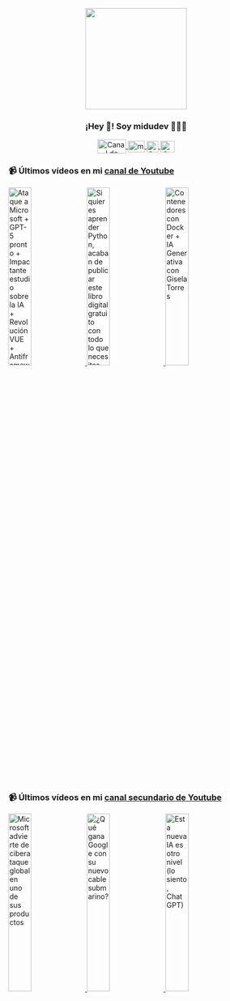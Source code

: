 <p align="center" width="300">
   <img align="center" width="200" src="https://user-images.githubusercontent.com/1561955/106762302-fda9de00-6635-11eb-99be-3ef744e60c0e.png" />
   <h3 align="center">¡Hey 👋! Soy midudev 👨🏻‍💻</h3>
</p>

<p align="center">
   <a href="https://twitch.tv/midudev" target="blank">
    <img align="center" src="https://upload.wikimedia.org/wikipedia/commons/c/ce/Twitch_logo_2019.svg" alt="Canal de Twitch de midudev" height="28px" width="56px" />
  </a>
  <span style="width: 8px;"> </span>
   <a href="https://youtube.com/midudev" target="blank">
    <img align="center" src="https://upload.wikimedia.org/wikipedia/commons/0/09/YouTube_full-color_icon_%282017%29.svg" alt="midudev" height="23px" width="33px" />
  </a>
  <span style="width: 8px;"> </span>
  <a href="https://instagram.com/midu.dev" target="blank">
    <img align="center" src="https://upload.wikimedia.org/wikipedia/commons/e/e7/Instagram_logo_2016.svg" alt="Canal de Instagram de midu.dev" height="23px" width="23px" />
  </a>
  <span style="width: 8px;"> </span>
  <a href="https://twitter.com/midudev" target="blank">
    <img align="center" src="https://upload.wikimedia.org/wikipedia/commons/thumb/6/6f/Logo_of_Twitter.svg/2491px-Logo_of_Twitter.svg.png" alt="Canal de Twitter de midudev" height="23px" width="28px" />
  </a>
</p>

### 📹 Últimos vídeos en mi [canal de Youtube](https://youtube.com/midudev?sub_confirmation=1)

<a href='https://youtu.be/ZvXZaDojoho' target='_blank'>
  <img width='30%' src='https://img.youtube.com/vi/ZvXZaDojoho/mqdefault.jpg' alt='Ataque a Microsoft + GPT-5 pronto + Impactante estudio sobre la IA + Revolución VUE + Antiframeworks' />
</a>
<a href='https://youtu.be/aJf_Cd1YpWU' target='_blank'>
  <img width='30%' src='https://img.youtube.com/vi/aJf_Cd1YpWU/mqdefault.jpg' alt='Si quieres aprender Python, acaban de publicar este libro digital gratuito con todo lo que necesitas' />
</a>
<a href='https://youtu.be/YgHOhPalas0' target='_blank'>
  <img width='30%' src='https://img.youtube.com/vi/YgHOhPalas0/mqdefault.jpg' alt='Contenedores con Docker + IA Generativa con Gisela Torres' />
</a>

### 📹 Últimos vídeos en mi [canal secundario de Youtube](https://youtube.com/midulive?sub_confirmation=1)

<a href='https://youtu.be/wgzSObNT-ZE' target='_blank'>
  <img width='30%' src='https://img.youtube.com/vi/wgzSObNT-ZE/mqdefault.jpg' alt='Microsoft advierte de ciberataque global en uno de sus productos' />
</a>
<a href='https://youtu.be/8XZTpdlcyKw' target='_blank'>
  <img width='30%' src='https://img.youtube.com/vi/8XZTpdlcyKw/mqdefault.jpg' alt='¿Qué gana Google con su nuevo cable submarino?' />
</a>
<a href='https://youtu.be/SGx9cLK6OnM' target='_blank'>
  <img width='30%' src='https://img.youtube.com/vi/SGx9cLK6OnM/mqdefault.jpg' alt='Esta nueva IA es otro nivel (lo siento, ChatGPT)' />
</a>